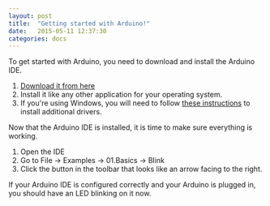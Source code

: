 ```yaml
---
layout: post
title:  "Getting started with Arduino!"
date:   2015-05-11 12:37:30
categories: docs
---
```


To get started with Arduino, you need to download and install the Arduino IDE.

1. [Download it from here][ArduinoIDE]
2. Install it like any other application for your operating system.
3. If you're using Windows, you will need to follow [these instructions][Instructions] to install additional drivers.

Now that the Arduino IDE is installed, it is time to make sure everything is working.

1. Open the IDE
2. Go to File -> Examples -> 01.Basics -> Blink
3. Click the button in the toolbar that looks like an arrow facing to the right.

If your Arduino IDE is configured correctly and your Arduino is plugged in, you should have an LED blinking on it now.

[ArduinoIDE]:   http://www.arduino.cc/en/Main/Software
[Instructions]: http://www.arduino.cc/en/Guide/Windows#toc4
